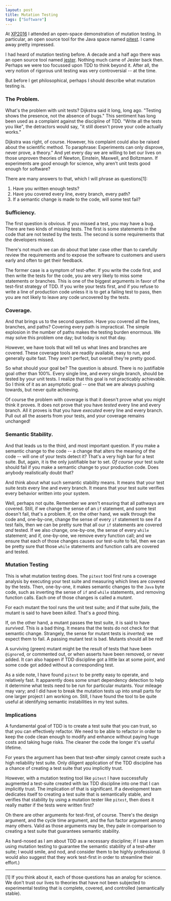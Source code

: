 ```yaml
---
layout: post
title: Mutation Testing
tags: ["Software"]
---
```

At [XP2016](http://conf.xp2016.org) I attended an open-space demonstration of mutation testing.  In particular, an open source tool for the Java space named [pitest](http://pitest.org).  I came away pretty impressed.

I had heard of mutation testing before.  A decade and a half ago there was an open source tool named [jester](http://jester.sourceforge.net/).  Nothing much came of Jester back then.  Perhaps we were too focussed upon TDD to think beyond it.  After all, the very notion of rigorous unit testing was very controversial -- at the time.

But before I get philosophical, perhaps I should describe what mutation testing is.

### The Problem.

What's the problem with unit tests?  Dijkstra said it long, long ago.  "Testing shows the presence, not the absence of bugs."  This sentiment has long been used as a complaint against the discipline of TDD.  "Write all the tests you like", the detractors would say, "it still doesn't prove your code actually works."

Dijkstra was right, of course.  However, his complaint could also be raised about the scientific method.  To paraphrase: Experiments can only disprove, never prove, a theory."  And yet every day we are willing to bet our lives on those unproven theories of Newton, Einstein, Maxwell, and Boltzmann.  If experiments are good enough for science, why aren't unit tests good enough for software? 

There are many answers to that, which I will phrase as questions[1]:

 1. Have you written enough tests?
 2. Have you covered every line, every branch, every path?
 3. If a semantic change is made to the code, will some test fail?

### Sufficiency.

The first question is obvious.  If you missed a test, you may have a bug.  There are two kinds of missing tests.  The first is some statements in the code that are not tested by the tests.  The second is some requirements that the developers missed.  

There's not much we can do about that later case other than to carefully review the requirements and to expose the software to customers and users early and often to get their feedback.

The former case is a symptom of test-after.  If you write the code first, and then write the tests for the code, you are very likely to miss some statements or branches.  This is one of the biggest arguments in favor of the test-first strategy of TDD.  If you write your tests first, and if you refuse to write a line of production code unless it is to get a failing test to pass, then you are not likely to leave any code uncovered by the tests.

### Coverage.

And that brings us to the second question.  Have you covered all the lines, branches, and paths?  Covering every path is impractical.  The simple explosion in the number of paths makes the testing burden enormous.  We may solve this problem one day; but today is not that day.  

However, we have tools that will tell us what lines and branches are covered.  These coverage tools are readily available, easy to run, and generally quite fast.  They aren't perfect, but overall they're pretty good.  

So what should your goal be?  The question is absurd.  There is no justifiable goal other than 100%.  Every single line, and every single branch, should be tested by your unit tests.  I realize that this goal is not practicably achievable. So I think of it as an asymptotic goal -- one that we are always pushing towards, but never quite achieving.  

Of course the problem with coverage is that it doesn't prove what you might think it proves.  It does not prove that you have _tested_ every line and every branch.  All it proves is that you have _executed_ every line and every branch.  Pull out all the asserts from your tests, and your coverage remains unchanged!

### Semantic Stability. 

And that leads us to the third, and most important question.  If you make a semantic change to the code -- a change that alters the meaning of the code -- will one of your tests detect it?  That's a very high bar for a test suite.  But, again, it is the only justifiable bar to set.  _Of course_ your test suite should fail if you make a semantic change to your production code.  Does anybody realistically doubt that?

And think about what such semantic stability means.  It means that your test suite _tests_ every line and every branch.  It means that your test suite verifies every behavior written into your system.  

Well, perhaps not quite.  Remember we aren't ensuring that all pathways are covered.  Still, if we change the sense of an `if` statement, and some test doesn't fail, that's a problem.  If, on the other hand, we walk through the code and, one-by-one, change the sense of every `if` statement to see if a test fails, then we can be pretty sure that all our `if` statements are covered _and_ tested.  If we also change, one-by-one, the sense of every `while` statement; and if, one-by-one, we remove every function call; and we ensure that each of those changes causes our test-suite to fail, then we can be pretty sure that those `while` statements and function calls are covered and tested.

### Mutation Testing
This is what mutation testing does.  The `pitest` tool first runs a coverage analysis by executing your test suite and measuring which lines are covered by the tests.  Then, one-by-one, it makes semantic changes to the `Java` byte code, such as inverting the sense of `if` and `while` statements, and removing function calls.  Each one of those changes is called a _mutant_.  

For each mutant the tool runs the unit test suite; and if that suite _fails_, the mutant is said to have been _killed_. That's a _good_ thing.

If, on the other hand, a mutant passes the test suite, it is said to have _survived_.  This is a bad thing. It means that the tests do not check for that semantic change.  Strangely, the sense for mutant tests is _inverted_; we expect them to fail.  A passing mutant test is bad.  Mutants should all be red!

A surviving (green) mutant might be the result of tests that have been `@ignore`d, or commented out, or when asserts have been removed, or  never added.  It can also happen if TDD discipline got a little lax at some point, and some code got added without a corresponding test.

As a side note, I have found `pitest` to be pretty easy to operate, and relatively fast.  It apparently does some smart dependency detection to help it determine what tests need to be run for particular mutants.  Your mileage may vary; and I did have to break the mutation tests up into small parts for one larger project I am working on.  Still, I have found the tool to be quite useful at identifying semantic instabilities in my test suites.

### Implications
A fundamental goal of TDD is to create a test suite that you can trust, so that you can effectively refactor.  We need to be able to refactor in order to keep the code clean enough to modify and enhance without paying huge costs and taking huge risks.  The cleaner the code the longer it's useful lifetime.

For years the argument has been that test-after simply cannot create such a high reliability test suite.  Only diligent application of the TDD discipline has a chance of creating a test suite that you implicitly trust.  

However, with a mutation testing tool like `pitest` I have successfully augmented a test-suite created with lax TDD discipline into one that I can implicitly trust.  The implication of that is significant.  If a development team dedicates itself to creating a test suite that is semantically stable, and verifies that stability by using a mutation tester like `pitest`, then does it really matter if the tests were written first?

Oh there are other arguments for test-first, of course.  There's the design argument, and the cycle time argument, and the fun factor argument among many others. Valid as those arguments may be, they pale in comparison to creating a test suite that guarantees semantic stability.

As hard-nosed as I am about TDD as a necessary discipline; if I saw a team using mutation testing to guarantee the semantic stability of a test-after suite; I would smile, and nod, and consider them to be highly professional.  (I would also suggest that they work test-first in order to streamline their effort.)

----

[1] If you think about it, each of those questions has an analog for science.  We don't trust our lives to theories that have not been subjected to experimental testing that is complete, covered, and controlled (semantically stable).  
